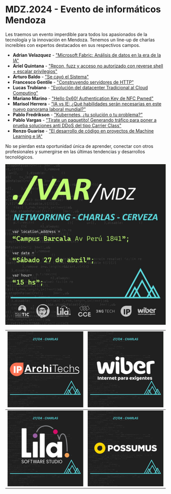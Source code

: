 # MDZ.2024 - Evento de informáticos Mendoza

Les traemos un evento imperdible para todos los apasionados de la tecnología y la innovación en Mendoza. Tenemos un line-up de charlas increíbles con expertos destacados en sus respectivos campos.

- **Adrian Velazquez** - ["Microsoft Fabric: Análisis de datos en la era de la IA"](AdrianVelazquez)
- **Ariel Quintana** - ["Recon, fuzz y acceso no autorizado con reverse shell + escalar privilegios"](ArielQuintana)
- **Arturo Baldo** - ["Se cayó el Sistema"](ArturoBaldo)
- **Francesco Gentile** - ["Construyendo servidores de HTTP"](FrancescoGentile)
- **Lucas Trubiano** - ["Evolución del datacenter Tradicional al Cloud Computing"](LucasTrubiano)
- **Mariano Marino** - ["Hello 0x60! Authentication Key de NFC Pwned"](MarianoMarino)
- **Marisol Herrera** - ["IA vs IE: ¿Qué habilidades serán necesarias en este nuevo panorama laboral mundial?"](MarisolHerrera)
- **Pablo Fredrikson** - ["Kubernetes, ¿tu solución o tu problema?"](PabloFredrikson)
- **Pablo Vargas** - ["Tirate un paquetito! Generando tráfico para poner a prueba soluciones anti DDoS del tipo Carrier Class"](PabloVargas)
- **Renzo Guarise** - ["El desarrollo de código en proyectos de Machine Learning e IA"](RenzoGuarise)


No se pierdan esta oportunidad única de aprender, conectar con otros profesionales y sumergirse en las últimas tendencias y desarrollos tecnológicos.

<img src="presentacionCharlasVarMdz.jpeg" alt="presentacion" />

| <img src="sponsor_IP_Architechs.jpeg" alt="sponsor_IP_Architechs" /> | <img src="sponsor_Wiber_Internet.jpeg" alt="sponsor_Wiber_Internet" /> |
|--------------------------|--------------------------|
| <img src="sponsor_lila_software.jpeg" alt="sponsor_lila_software" /> | <img src="sponsor_Possumus.jpeg" alt="sponsor_Possumus" /> |




